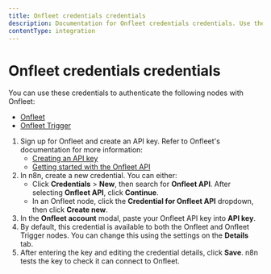 ```yaml
---
title: Onfleet credentials credentials
description: Documentation for Onfleet credentials credentials. Use these credentials to authenticate Onfleet in n8n, a workflow automation platform.
contentType: integration
---
```


# Onfleet credentials credentials

You can use these credentials to authenticate the following nodes with Onfleet:

- [Onfleet](/integrations/builtin/app-nodes/n8n-nodes-base.onfleet/)
- [Onfleet Trigger](/integrations/builtin/trigger-nodes/n8n-nodes-base.onfleettrigger/)

1. Sign up for Onfleet and create an API key. Refer to Onfleet's documentation for more information:
    * [Creating an API key](https://support.onfleet.com/hc/en-us/articles/360045763292-API)
    * [Getting started with the Onfleet API](https://docs.onfleet.com/reference#setup-tutorial)
2. In n8n, create a new credential. You can either:
    * Click **Credentials** > **New**, then search for **Onfleet API**. After selecting **Onfleet API**, click **Continue**.
    * In an Onfleet node, click the **Credential for Onfleet API** dropdown, then click **Create new**.
3. In the **Onfleet account** modal, paste your Onfleet API key into **API key**. 
4. By default, this credential is available to both the Onfleet and Onfleet Trigger nodes. You can change this using the settings on the **Details** tab.
5. After entering the key and editing the credential details, click **Save**. n8n tests the key to check it can connect to Onfleet.

